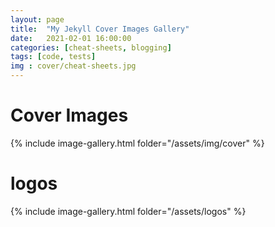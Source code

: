 ```yaml
---
layout: page
title:  "My Jekyll Cover Images Gallery"
date:   2021-02-01 16:00:00
categories: [cheat-sheets, blogging]
tags: [code, tests]
img : cover/cheat-sheets.jpg
---
```


# Cover Images

{% include image-gallery.html folder="/assets/img/cover" %}

# logos

{% include image-gallery.html folder="/assets/logos" %}
